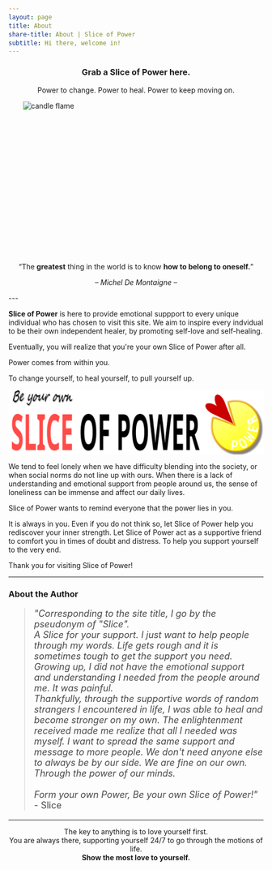 ```yaml
---
layout: page
title: About
share-title: About | Slice of Power
subtitle: Hi there, welcome in!
---
```


<h3 style="text-align:center;"><b>Grab a Slice of Power here.</b></h3>
<p style="text-align:center;">Power to change. Power to heal. Power to keep moving on.</p>

<img src="https://images.pexels.com/photos/278823/pexels-photo-278823.jpeg?auto=compress&cs=tinysrgb&w=1260&h=750&dpr=2" alt="candle flame" style="width:447px; height:303px; display: block; margin: 0 auto;">

<p style="text-align:center;">“The <b>greatest</b> thing in the world is to know <b>how to belong to oneself.</b>”</p>
<p style="text-align:center;font-size:14px;"><i>– Michel De Montaigne –</i></p>
---

**Slice of Power** is here to provide emotional suppport to every unique individual who has chosen to visit this site. We aim to inspire every indvidual to be their own independent healer, by promoting self-love and self-healing.

Eventually, you will realize that you're your own Slice of Power after all.

Power comes from within you.

To change yourself, to heal yourself, to pull yourself up.

<img src="/assets/img/sliceofpower-banner3.png" alt="Slice of Power Logo" style="display: block; margin: 0 auto;">

We tend to feel lonely when we have difficulty blending into the society, or when social norms do not line up with ours. When there is a lack of understanding and emotional support from people around us, the sense of loneliness can be immense and affect our daily lives.

Slice of Power wants to remind everyone that the power lies in you.

It is always in you. Even if you do not think so, let Slice of Power help you rediscover your inner strength. Let Slice of Power act as a supportive friend to comfort you in times of doubt and distress. To help you support yourself to the very end.

Thank you for visiting Slice of Power!

---

### About the Author

<blockquote style="color:#484848; font-size:18px;"><i>"Corresponding to the site title, I go by the pseudonym of "Slice".</i>
<br/>
<i>A Slice for your support. I just want to help people through my words. Life gets rough and it is sometimes tough to get the support you need. Growing up, I did not have the emotional support and understanding I needed from the people around me. It was painful.</i>
<br/>
<i>Thankfully, through the supportive words of random strangers I encountered in life, I was able to heal and become stronger on my own. The enlightenment received made me realize that all I needed was myself. I want to spread the same support and message to more people. We don't need anyone else to always be by our side. We are fine on our own. Through the power of our minds.</i>
<br/><br/>
<i>Form your own Power, Be your own Slice of Power!"</i>  - Slice
</blockquote>

---
<div style="text-align:center;">The key to anything is to love yourself first.
<br/>
You are always there, supporting yourself 24/7 to go through the motions of life. 
<br/>
<b>Show the most love to yourself.</b></div>
